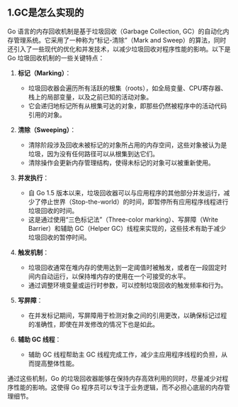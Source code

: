 ## 1.GC是怎么实现的

Go 语言的内存回收机制是基于垃圾回收（Garbage Collection, GC）的自动化内存管理系统。它采用了一种称为“标记-清除”（Mark and Sweep）的算法，同时还引入了一些现代的优化和并发技术，以减少垃圾回收对程序性能的影响。以下是 Go 垃圾回收机制的一些关键特点：

1. **标记（Marking）**：
   - 垃圾回收器会遍历所有活跃的根集（roots），如全局变量、CPU寄存器、栈上的局部变量，以及之前已知的活动对象。
   - 它会递归地标记所有从根集可达的对象，即那些仍然被程序中的活动代码引用的对象。

2. **清除（Sweeping）**：
   - 清除阶段涉及回收未被标记的对象所占用的内存空间，这些对象被认为是垃圾，因为没有任何路径可以从根集到达它们。
   - 清除操作会更新内存管理结构，使得未标记的对象可以被重新使用。

3. **并发执行**：
   - 自 Go 1.5 版本以来，垃圾回收器可以与应用程序的其他部分并发运行，减少了停止世界（Stop-the-world）的时间，即暂停所有应用程序线程进行垃圾回收的时间。
   - 这是通过使用“三色标记法”（Three-color marking）、写屏障（Write Barrier）和辅助 GC（Helper GC）线程来实现的，这些技术有助于减少垃圾回收的暂停时间。

4. **触发机制**：
   - 垃圾回收通常在堆内存的使用达到一定阈值时被触发，或者在一段固定时间内自动运行，以保持堆内存的使用在一个可接受的水平。
   - 通过调整环境变量或运行时参数，可以控制垃圾回收的触发频率和行为。

5. **写屏障**：
   - 在并发标记期间，写屏障用于检测对象之间的引用更改，以确保标记过程的准确性，即使在并发修改的情况下也是如此。

6. **辅助 GC 线程**：
   - 辅助 GC 线程帮助主 GC 线程完成工作，减少主应用程序线程的负担，从而提高整体性能。

通过这些机制，Go 的垃圾回收器能够在保持内存高效利用的同时，尽量减少对程序性能的影响。这使得 Go 程序员可以专注于业务逻辑，而不必担心底层的内存管理细节。

